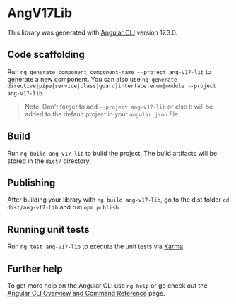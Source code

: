 # AngV17Lib

This library was generated with [Angular CLI](https://github.com/angular/angular-cli) version 17.3.0.

## Code scaffolding

Run `ng generate component component-name --project ang-v17-lib` to generate a new component. You can also use `ng generate directive|pipe|service|class|guard|interface|enum|module --project ang-v17-lib`.
> Note: Don't forget to add `--project ang-v17-lib` or else it will be added to the default project in your `angular.json` file. 

## Build

Run `ng build ang-v17-lib` to build the project. The build artifacts will be stored in the `dist/` directory.

## Publishing

After building your library with `ng build ang-v17-lib`, go to the dist folder `cd dist/ang-v17-lib` and run `npm publish`.

## Running unit tests

Run `ng test ang-v17-lib` to execute the unit tests via [Karma](https://karma-runner.github.io).

## Further help

To get more help on the Angular CLI use `ng help` or go check out the [Angular CLI Overview and Command Reference](https://angular.io/cli) page.
